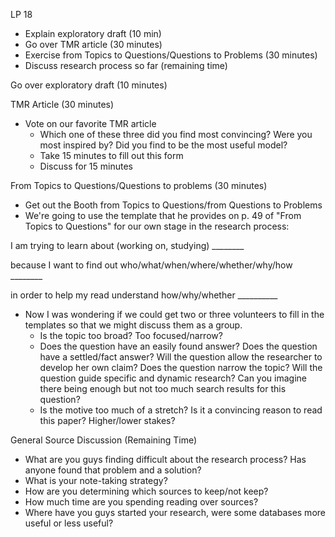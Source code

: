 LP 18

- Explain exploratory draft (10 min)
- Go over TMR article (30 minutes)
- Exercise from Topics to Questions/Questions to Problems (30 minutes)
- Discuss research process so far (remaining time)

Go over exploratory draft (10 minutes)

TMR Article (30 minutes)
- Vote on our favorite TMR article
  - Which one of these three did you find most convincing? Were you most inspired by?  Did you find to be the most useful model?
  - Take 15 minutes to fill out this form
  - Discuss for 15 minutes

From Topics to Questions/Questions to problems (30 minutes)  

- Get out the Booth from Topics to Questions/from Questions to Problems
- We're going to use the template that he provides on p. 49 of "From Topics to Questions" for our own stage in the research process:

I am trying to learn about (working on, studying) ________

because I want to find out who/what/when/where/whether/why/how ________

in order to help my read understand how/why/whether __________

- Now I was wondering if we could get two or three volunteers to fill in the templates so that we might discuss them as a group.
  - Is the topic too broad? Too focused/narrow?
  - Does the question have an easily found answer? Does the question have a settled/fact answer? Will the question allow the researcher to develop her own claim? Does the question narrow the topic? Will the question guide specific and dynamic research? Can you imagine there being enough but not too much search results for this question?
  - Is the motive too much of a stretch? Is it a convincing reason to read this paper? Higher/lower stakes?

General Source Discussion (Remaining Time)
- What are you guys finding difficult about the research process? Has anyone found that problem and a solution?
- What is your note-taking strategy?
- How are you determining which sources to keep/not keep?
- How much time are you spending reading over sources?
- Where have you guys started your research, were some databases more useful or less useful?
